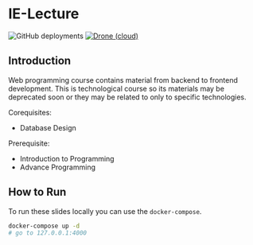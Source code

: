 # IE-Lecture

![GitHub deployments](https://img.shields.io/github/deployments/SBU-CE/IE-lecture/github-pages?logo=github&style=flat-square)
[![Drone (cloud)](https://img.shields.io/drone/build/SBU-CE/IE-lecture/main?style=flat-square&logo=drone)](https://cloud.drone.io/SBU-CE/IE-lecture)

## Introduction

Web programming course contains material from backend to frontend development.
This is technological course so its materials may be deprecated soon or they may be related to only to specific technologies.

Corequisites:

- Database Design

Prerequisite:

- Introduction to Programming
- Advance Programming

## How to Run

To run these slides locally you can use the `docker-compose`.

```sh
docker-compose up -d
# go to 127.0.0.1:4000
```
